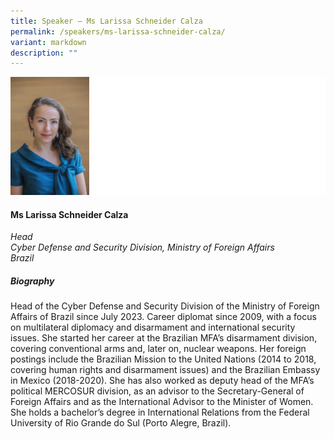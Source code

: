 ```yaml
---
title: Speaker – Ms Larissa Schneider Calza
permalink: /speakers/ms-larissa-schneider-calza/
variant: markdown
description: ""
---
```

![](/images/2024%20speakers/Larissa_Schneider_Calza.png)
#### **Ms Larissa Schneider Calza**

*Head <br>Cyber Defense and Security Division,
 Ministry of Foreign Affairs<br>Brazil*
 
##### **Biography**
Head of the Cyber Defense and Security Division of the Ministry of Foreign Affairs of Brazil since July 2023. Career diplomat since 2009, with a focus on multilateral diplomacy and disarmament and international security issues. She started her career at the Brazilian MFA’s disarmament division, covering conventional arms and, later on, nuclear weapons. Her foreign postings include the Brazilian Mission to the United Nations (2014 to 2018, covering human rights and disarmament issues) and the Brazilian Embassy in Mexico (2018-2020). She has also worked as deputy head of the MFA’s political MERCOSUR division, as an advisor to the Secretary-General of Foreign Affairs and as the International Advisor to the Minister of Women. She holds a bachelor’s degree in International Relations from the Federal University of Rio Grande do Sul (Porto Alegre, Brazil).